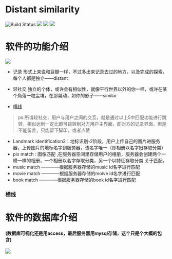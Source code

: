 
Distant similarity
=========================
<p align="left">
    <img src='https://img.shields.io/badge/-%E8%AE%B0%E5%BD%95-yellow.svg' alt="Build Status">  
    <img src='https://img.shields.io/badge/-%E5%BE%AE%E4%BF%A1%E5%B0%8F%E7%A8%8B%E5%BA%8F-blue.svg'>
    <img src='https://img.shields.io/badge/-%E8%BD%BB%E7%A4%BE%E4%BA%A4-green.svg'>
    <img src='https://img.shields.io/badge/-%E6%B2%BB%E6%84%88-orange.svg'>
</p>

软件的功能介绍
=========================
![](https://github.com/Zr3Lm9Yh/Distant-similarity/blob/master/img/app%E5%8A%9F%E8%83%BD.png)

- 记录   形式上来说和豆瓣一样，不过多出来记录去过的地方，以及完成的探索，每个人都是独立——distant

- 轻社交   独立的个体，或许会有相似性，就像平行世界以外的你一样，或许在某个角落一粒尘埃，在那晃动，如你的影子——similar
* [横线](#横线)

> ps:所谓轻社交，用户与用户之间的交互，就是通过以上5中匹配功能进行跳转，相似达到一定比即可跳转到对方用户主界面，即对方的记录界面，但是不能留言，只能留下脚印，或者点赞

- Landmark identification2：地标识别-2阶段，用户上传自己的图片进服务器，上传图片的地标名字到服务器，该名字唯一（即相册以名字妇存取分类）
- pix match : 图像匹配 ,在服务器空间里存储用户的相册，服务器会创建两个一模一样的相册，一个相册以名字存取分类，另一个以特征存取分类
关于匹配，
- music match ————根据服务器存储的music id名字进行匹配
- movie match ————根据服务器存储的moive id名字进行匹配
- book match ————根据服务器存储的book id名字进行匹配

### 横线

软件的数据库介绍
=========================

#### (数据库可视化还是用access，最后服务器用mysql存储，这个只是个大概的包含)
![](https://github.com/Zr3Lm9Yh/Distant-similarity/blob/master/img/database.png)


